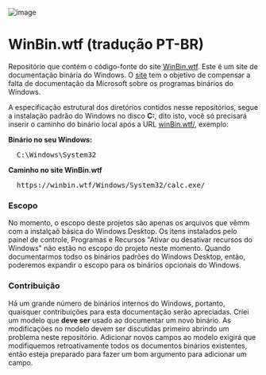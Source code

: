 
![image](https://user-images.githubusercontent.com/3946126/193678828-94d861a5-784c-4fc3-84ad-558cbf6ee3e4.png)


# WinBin.wtf (tradução PT-BR)

Repositório que contém o código-fonte do site [WinBin.wtf](https://winbin.wtf). Este é um site de documentação binária do Windows. 
O [site](https://winbin.wtf) tem o objetivo de compensar a falta de documentação da Microsoft sobre os programas binários do Windows.

A especificação estrutural dos diretórios contidos nesse repositórios, segue a instalação padrão do Windows no disco **C:**, dito isto, 
você só precisará inserir o caminho do binário local após a URL [winBin.wtf/](https://winbin.wtf), exemplo:

**Binário no seu Windows:**
<pre>
  C:\Windows\System32
</pre>

**Caminho no site WinBin.wtf**
<pre>
  https://winbin.wtf/Windows/System32/calc.exe/
</pre>


### Escopo

No momento, o escopo deste projetos são apenas os arquivos que vêmm com a instalçaõ básica do Windows Desktop. 
Os itens instalados pelo painel de controle, Programas e Recursos "Ativar ou desativar recursos do Windows" não estão no escopo do projeto neste momento.
Quando documentarmos todso os binários padrões do Windows Desktop, então, poderemos expandir o escopo para os binários opcionais do Windows.


### Contribuição

Há um grande número de binários internos do Windows, portanto, quaisquer contribuições para esta documentação serão apreciadas.
Criei um modelo que **deve ser** usado ao documentar um novo binário. As modificações no modelo devem ser discutidas primeiro abrindo um problema neste repositório.
Adicionar novos campos ao modelo exigirá que modifiquemos retroativamente todos os documentos binários existentes, então esteja preparado para fazer um bom argumento para adicionar um campo.
